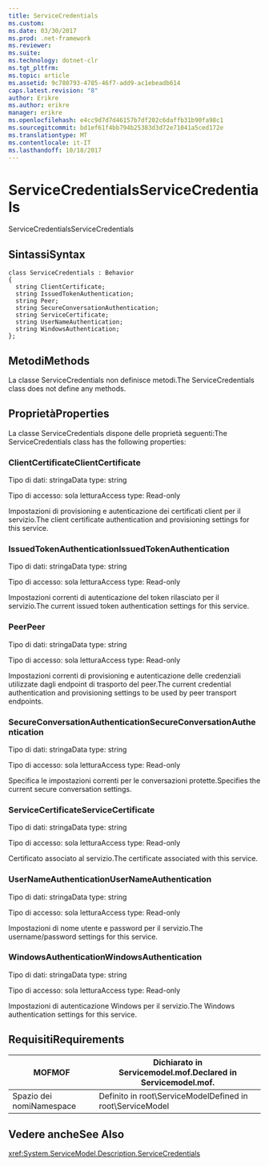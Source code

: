 ```yaml
---
title: ServiceCredentials
ms.custom: 
ms.date: 03/30/2017
ms.prod: .net-framework
ms.reviewer: 
ms.suite: 
ms.technology: dotnet-clr
ms.tgt_pltfrm: 
ms.topic: article
ms.assetid: 9c780793-4785-46f7-add9-ac1ebeadb614
caps.latest.revision: "8"
author: Erikre
ms.author: erikre
manager: erikre
ms.openlocfilehash: e4cc9d7d7d46157b7df202c6daffb31b90fa98c1
ms.sourcegitcommit: bd1ef61f4bb794b25383d3d72e71041a5ced172e
ms.translationtype: MT
ms.contentlocale: it-IT
ms.lasthandoff: 10/18/2017
---
```

# <a name="servicecredentials"></a><span data-ttu-id="9497d-102">ServiceCredentials</span><span class="sxs-lookup"><span data-stu-id="9497d-102">ServiceCredentials</span></span>
<span data-ttu-id="9497d-103">ServiceCredentials</span><span class="sxs-lookup"><span data-stu-id="9497d-103">ServiceCredentials</span></span>  
  
## <a name="syntax"></a><span data-ttu-id="9497d-104">Sintassi</span><span class="sxs-lookup"><span data-stu-id="9497d-104">Syntax</span></span>  
  
```  
class ServiceCredentials : Behavior  
{  
  string ClientCertificate;  
  string IssuedTokenAuthentication;  
  string Peer;  
  string SecureConversationAuthentication;  
  string ServiceCertificate;  
  string UserNameAuthentication;  
  string WindowsAuthentication;  
};  
```  
  
## <a name="methods"></a><span data-ttu-id="9497d-105">Metodi</span><span class="sxs-lookup"><span data-stu-id="9497d-105">Methods</span></span>  
 <span data-ttu-id="9497d-106">La classe ServiceCredentials non definisce metodi.</span><span class="sxs-lookup"><span data-stu-id="9497d-106">The ServiceCredentials class does not define any methods.</span></span>  
  
## <a name="properties"></a><span data-ttu-id="9497d-107">Proprietà</span><span class="sxs-lookup"><span data-stu-id="9497d-107">Properties</span></span>  
 <span data-ttu-id="9497d-108">La classe ServiceCredentials dispone delle proprietà seguenti:</span><span class="sxs-lookup"><span data-stu-id="9497d-108">The ServiceCredentials class has the following properties:</span></span>  
  
### <a name="clientcertificate"></a><span data-ttu-id="9497d-109">ClientCertificate</span><span class="sxs-lookup"><span data-stu-id="9497d-109">ClientCertificate</span></span>  
 <span data-ttu-id="9497d-110">Tipo di dati: stringa</span><span class="sxs-lookup"><span data-stu-id="9497d-110">Data type: string</span></span>  
  
 <span data-ttu-id="9497d-111">Tipo di accesso: sola lettura</span><span class="sxs-lookup"><span data-stu-id="9497d-111">Access type: Read-only</span></span>  
  
 <span data-ttu-id="9497d-112">Impostazioni di provisioning e autenticazione dei certificati client per il servizio.</span><span class="sxs-lookup"><span data-stu-id="9497d-112">The client certificate authentication and provisioning settings for this service.</span></span>  
  
### <a name="issuedtokenauthentication"></a><span data-ttu-id="9497d-113">IssuedTokenAuthentication</span><span class="sxs-lookup"><span data-stu-id="9497d-113">IssuedTokenAuthentication</span></span>  
 <span data-ttu-id="9497d-114">Tipo di dati: stringa</span><span class="sxs-lookup"><span data-stu-id="9497d-114">Data type: string</span></span>  
  
 <span data-ttu-id="9497d-115">Tipo di accesso: sola lettura</span><span class="sxs-lookup"><span data-stu-id="9497d-115">Access type: Read-only</span></span>  
  
 <span data-ttu-id="9497d-116">Impostazioni correnti di autenticazione del token rilasciato per il servizio.</span><span class="sxs-lookup"><span data-stu-id="9497d-116">The current issued token authentication settings for this service.</span></span>  
  
### <a name="peer"></a><span data-ttu-id="9497d-117">Peer</span><span class="sxs-lookup"><span data-stu-id="9497d-117">Peer</span></span>  
 <span data-ttu-id="9497d-118">Tipo di dati: stringa</span><span class="sxs-lookup"><span data-stu-id="9497d-118">Data type: string</span></span>  
  
 <span data-ttu-id="9497d-119">Tipo di accesso: sola lettura</span><span class="sxs-lookup"><span data-stu-id="9497d-119">Access type: Read-only</span></span>  
  
 <span data-ttu-id="9497d-120">Impostazioni correnti di provisioning e autenticazione delle credenziali utilizzate dagli endpoint di trasporto del peer.</span><span class="sxs-lookup"><span data-stu-id="9497d-120">The current credential authentication and provisioning settings to be used by peer transport endpoints.</span></span>  
  
### <a name="secureconversationauthentication"></a><span data-ttu-id="9497d-121">SecureConversationAuthentication</span><span class="sxs-lookup"><span data-stu-id="9497d-121">SecureConversationAuthentication</span></span>  
 <span data-ttu-id="9497d-122">Tipo di dati: stringa</span><span class="sxs-lookup"><span data-stu-id="9497d-122">Data type: string</span></span>  
  
 <span data-ttu-id="9497d-123">Tipo di accesso: sola lettura</span><span class="sxs-lookup"><span data-stu-id="9497d-123">Access type: Read-only</span></span>  
  
 <span data-ttu-id="9497d-124">Specifica le impostazioni correnti per le conversazioni protette.</span><span class="sxs-lookup"><span data-stu-id="9497d-124">Specifies the current secure conversation settings.</span></span>  
  
### <a name="servicecertificate"></a><span data-ttu-id="9497d-125">ServiceCertificate</span><span class="sxs-lookup"><span data-stu-id="9497d-125">ServiceCertificate</span></span>  
 <span data-ttu-id="9497d-126">Tipo di dati: stringa</span><span class="sxs-lookup"><span data-stu-id="9497d-126">Data type: string</span></span>  
  
 <span data-ttu-id="9497d-127">Tipo di accesso: sola lettura</span><span class="sxs-lookup"><span data-stu-id="9497d-127">Access type: Read-only</span></span>  
  
 <span data-ttu-id="9497d-128">Certificato associato al servizio.</span><span class="sxs-lookup"><span data-stu-id="9497d-128">The certificate associated with this service.</span></span>  
  
### <a name="usernameauthentication"></a><span data-ttu-id="9497d-129">UserNameAuthentication</span><span class="sxs-lookup"><span data-stu-id="9497d-129">UserNameAuthentication</span></span>  
 <span data-ttu-id="9497d-130">Tipo di dati: stringa</span><span class="sxs-lookup"><span data-stu-id="9497d-130">Data type: string</span></span>  
  
 <span data-ttu-id="9497d-131">Tipo di accesso: sola lettura</span><span class="sxs-lookup"><span data-stu-id="9497d-131">Access type: Read-only</span></span>  
  
 <span data-ttu-id="9497d-132">Impostazioni di nome utente e password per il servizio.</span><span class="sxs-lookup"><span data-stu-id="9497d-132">The username/password settings for this service.</span></span>  
  
### <a name="windowsauthentication"></a><span data-ttu-id="9497d-133">WindowsAuthentication</span><span class="sxs-lookup"><span data-stu-id="9497d-133">WindowsAuthentication</span></span>  
 <span data-ttu-id="9497d-134">Tipo di dati: stringa</span><span class="sxs-lookup"><span data-stu-id="9497d-134">Data type: string</span></span>  
  
 <span data-ttu-id="9497d-135">Tipo di accesso: sola lettura</span><span class="sxs-lookup"><span data-stu-id="9497d-135">Access type: Read-only</span></span>  
  
 <span data-ttu-id="9497d-136">Impostazioni di autenticazione Windows per il servizio.</span><span class="sxs-lookup"><span data-stu-id="9497d-136">The Windows authentication settings for this service.</span></span>  
  
## <a name="requirements"></a><span data-ttu-id="9497d-137">Requisiti</span><span class="sxs-lookup"><span data-stu-id="9497d-137">Requirements</span></span>  
  
|<span data-ttu-id="9497d-138">MOF</span><span class="sxs-lookup"><span data-stu-id="9497d-138">MOF</span></span>|<span data-ttu-id="9497d-139">Dichiarato in Servicemodel.mof.</span><span class="sxs-lookup"><span data-stu-id="9497d-139">Declared in Servicemodel.mof.</span></span>|  
|---------|-----------------------------------|  
|<span data-ttu-id="9497d-140">Spazio dei nomi</span><span class="sxs-lookup"><span data-stu-id="9497d-140">Namespace</span></span>|<span data-ttu-id="9497d-141">Definito in root\ServiceModel</span><span class="sxs-lookup"><span data-stu-id="9497d-141">Defined in root\ServiceModel</span></span>|  
  
## <a name="see-also"></a><span data-ttu-id="9497d-142">Vedere anche</span><span class="sxs-lookup"><span data-stu-id="9497d-142">See Also</span></span>  
 <xref:System.ServiceModel.Description.ServiceCredentials>

